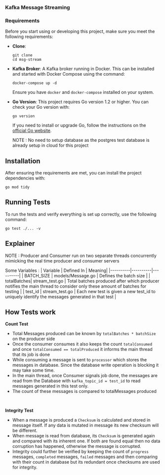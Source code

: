 ### Kafka Message Streaming

### Requirements

Before you start using or developing this project, make sure you meet the following requirements:

- **Clone**: 
  ```
  git clone 
  cd msg-stream
  ```
  

- **Kafka Broker**: A Kafka broker running in Docker. This can be installed and started with Docker Compose using the command:
  ```
  docker-compose up -d
  ```
  Ensure you have `docker` and `docker-compose` installed on your system.

- **Go Version**: This project requires Go version 1.2 or higher. You can check your Go version with:
  ```
  go version
  ```
  If you need to install or upgrade Go, follow the instructions on the [official Go website](https://golang.org/dl/).

  NOTE : No need to setup database as the postgres test database is already setup in cloud for this project

## Installation

After ensuring the requirements are met, you can install the project dependencies with:
```
go mod tidy
```

## Running Tests

To run the tests and verify everything is set up correctly, use the following command:
```
go test ./... -v
```

## Explainer
 NOTE : Producer and Consumer run on two separate threads concurrently mimicking the real time producer and consumer servers

 Some Variables : 
 | Variable | Defined In |  Meaning|
|----------|----------|----------|
| BATCH_SIZE | models/Message.go | Defines the batch size |
| totalBatches| stream_test.go | Total batches produced after which  producer notifies the main thread to consider only these amount of batches for testing |
| test_id | stream_test.go | Each new test is given a new test_id to uniquely identify the messages generated in that test |


## How Tests work
**Count Test** <br>
   - Total Messages produced can be known by `totalBatches * batchSize` on the producer side
   - Once the consumer consumes it also keeps the count `totalConsumed` and once `totalConsumed == totalProduced` it informs the main thread that its job is done
   - While consuming a message is sent to `processor` which stores the messages in database. Since the database write operation is blocking it may take some time.
   - In the main thread, once Consumer signals job done, the messages are read from the Database with `kafka_topic_id = test_id` to read messages generated in this test only.
   - The count of these messages is compared to totalMessages produced
   <br>

**Integrity Test** <br>
  - When a message is produced a `Checksum` is calculated and stored in message itself. If any data is mutated in message its new checksum will be different.
   - When message is read from database, its `Checksum` is generated again and compared with its inherent one. If both are found equal then no data corruption has happened, otherwise the message is corrupted.
   - Integrity could further be verified by keeping the count of `progress` messages, `completed` messages, `failed` messages and then comparing with their count in database but its redundant once checksums are used for integrity.
